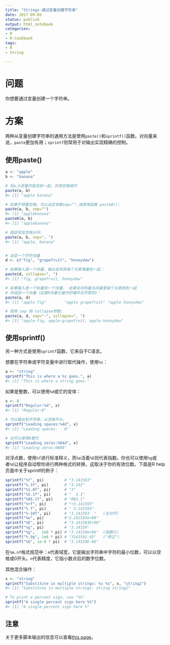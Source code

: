 ```yaml
---
title: "Strings-通过变量创建字符串"
date: 2017-09-05
status: publish
output: html_notebook
categories: 
- R
- R-Cookbook
tags:
- R
- String

---
```




# 问题

你想要通过变量创建一个字符串。



# 方案

两种从变量创建字符串的通用方法是使用`paste()`和`sprintf()`函数。对向量来说，`paste`更加有用；`sprintf`则常用于对输出实现精确的控制。



## 使用paste()

```R
a <- "apple"
b <- "banana"

# 将a,b变量内容连到一起，并用空格隔开
paste(a, b)
#> [1] "apple banana"

# 如果不想要空格，可以设定参数sep="",或使用函数 paste0():
paste(a, b, sep="")
#> [1] "applebanana"
paste0(a, b)
#> [1] "applebanana"

# 用逗号加空格分开:
paste(a, b, sep=", ")
#> [1] "apple, banana"


# 设定一个字符向量
d <- c("fig", "grapefruit", "honeydew")

# 如果输入是一个向量，输出会将其每个元素堆叠到一起：
paste(d, collapse=", ")
#> [1] "fig, grapefruit, honeydew"

# 如果输入是一个标量和一个向量， 结果会将标量与向量里每个元素放到一起
# 并返回一个向量（这是R向量化操作的循环对齐原则）：
paste(a, d)
#> [1] "apple fig"        "apple grapefruit" "apple honeydew"

# 使用 sep 和 collapse参数:
paste(a, d, sep="-", collapse=", ")
#> [1] "apple-fig, apple-grapefruit, apple-honeydew"
```



## 使用sprintf()

另一种方式是使用`sprintf`函数，它来自于C语言。

想要在字符串或字符变量中进行取代操作，使用`%s`：

```R
a <- "string"
sprintf("This is where a %s goes.", a)
#> [1] "This is where a string goes."
```



如果是整数，可以使用`%d`或它的变体：

```R
x <- 8
sprintf("Regular:%d", x)
#> [1] "Regular:8"

# 可以输出到字符串，以空格开头。
sprintf("Leading spaces:%4d", x)
#> [1] "Leading spaces:   8"

# 也可以使用0替代
sprintf("Leading zeros:%04d", x)
#> [1] "Leading zeros:0008"
```



对浮点数，使用`%f`进行标准释义，而`%e`活着`%E`则代表指数。你也可以使用`%g`或者`%G`让程序自动帮你进行两种格式的转换，这取决于你的有效位数。下面是R help页面中关于sprintf的例子：

```R
sprintf("%f", pi)         # "3.141593"
sprintf("%.3f", pi)       # "3.142"
sprintf("%1.0f", pi)      # "3"
sprintf("%5.1f", pi)      # "  3.1"
sprintf("%05.1f", pi)     # "003.1"
sprintf("%+f", pi)        # "+3.141593"
sprintf("% f", pi)        # " 3.141593"
sprintf("%-10f", pi)      # "3.141593  "   (左对齐)
sprintf("%e", pi)         #"3.141593e+00"
sprintf("%E", pi)         # "3.141593E+00"
sprintf("%g", pi)         # "3.14159"
sprintf("%g",   1e6 * pi) # "3.14159e+06"  (指数化)
sprintf("%.9g", 1e6 * pi) # "3141592.65"   ("修正")
sprintf("%G", 1e-6 * pi)  # "3.14159E-06"
```



在`%m.nf`格式规范中：`m`代表域宽，它是输出字符串中字符的最小位数，可以以空格或0开头。`n`代表精度，它指小数点后的数字位数。

其他混合操作：

```R
x <- "string"
sprintf("Substitute in multiple strings: %s %s", x, "string2")
#> [1] "Substitute in multiple strings: string string2"

# To print a percent sign, use "%%"
sprintf("A single percent sign here %%")
#> [1] "A single percent sign here %"
```



## 注意

关于更多脚本输出的信息可以查看[this page](http://www.cookbook-r.com/Data_input_and_output/Writing_text_and_output_from_analyses_to_a_file)。

